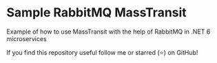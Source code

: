 # Sample RabbitMQ MassTransit
Example of how to use MassTransit with the help of RabbitMQ in .NET 6 microservices

If you find this repository useful follow me or starred (:star:) on GitHub!
